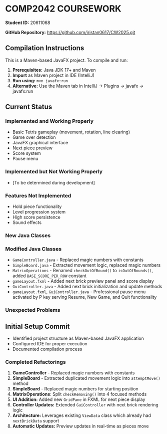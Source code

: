 # COMP2042 COURSEWORK

**Student ID:** 20611068

**GitHub Repository:** https://github.com/iristan0617/CW2025.git

## Compilation Instructions

This is a Maven-based JavaFX project. To compile and run:

1. **Prerequisites:** Java JDK 17+ and Maven
2. **Import** as Maven project in IDE (IntelliJ)
3. **Run using:** `mvn javafx:run`
4. **Alternative:** Use the Maven tab in IntelliJ → Plugins → javafx → javafx:run

## Current Status

### Implemented and Working Properly
- Basic Tetris gameplay (movement, rotation, line clearing)
- Game over detection
- JavaFX graphical interface
- Next piece preview
- Score system
- Pause menu



### Implemented but Not Working Properly
- [To be determined during development]

### Features Not Implemented
- Hold piece functionality
- Level progression system
- High score persistence
- Sound effects

### New Java Classes

### Modified Java Classes
- `GameController.java` - Replaced magic numbers with constants
- `SimpleBoard.java` - Extracted movement logic, replaced magic numbers
- `MatrixOperations` - Renamed `checkOutOfBound()` to `isOutOfBounds()`, added `BASE_SCORE_PER_ROW` constant
- `gameLayout.fxml` - Added next brick preview panel and score display
- `GuiController.java` - Added next brick initialization and update methods
- `gameLayout.fxml`, `GuiController.java` - Professional pause menu activated by P key serving Resume, New Game, and Quit functionality

### Unexpected Problems

## Initial Setup Commit
- Identified project structure as Maven-based JavaFX application
- Configured IDE for proper execution
- Documented compilation process

### Completed Refactorings
1. **GameController** - Replaced magic numbers with constants
2. **SimpleBoard** - Extracted duplicated movement logic into `attemptMove()` method
3. **SimpleBoard** - Replaced magic numbers for starting position
4. **MatrixOperations**: Split `checkRemoving()` into 4 focused methods
5. **UI Addition:** Added new `GridPane` in FXML for next piece display 
6. **Controller Updates:** Extended `GuiController` with next brick rendering logic
7. **Architecture:** Leverages existing `ViewData` class which already had `nextBrickData` support
8. **Automatic Updates:** Preview updates in real-time as pieces move
